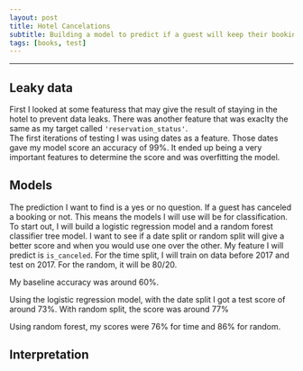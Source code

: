 ```yaml
---
layout: post
title: Hotel Cancelations 
subtitle: Building a model to predict if a guest will keep their booking or cancel 
tags: [books, test]
---
```

---

## Leaky data

First I looked at some featuress that may give the result of staying in the hotel to prevent data leaks.
There was another feature that was exaclty the same as my target called `'reservation_status'`.  
The first iterations of testing I was using dates as a feature. Those dates gave my model score an accuracy of 99%. It ended up being a very important features to determine the score and was overfitting the model. 

## Models

The prediction I want to find is a yes or no question. If a guest has canceled a booking or not. This means the models I will use will be for classification.
To start out, I will build a logistic regression model and a random forest classifier tree model. I want to see if a date split or random split will give a better score and when you would use one over the other. My feature I will predict is `is_canceled`. For the time split, I will train on data before 2017 and test on 2017. For the random, it will be 80/20.

My baseline accuracy was around 60%. 

Using the logistic regression model, with the date split I got a test score of around 73%. With random split, the score was around 77%

Using random forest, my scores were 76% for time and 86% for random. 

## Interpretation 


